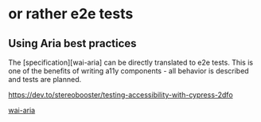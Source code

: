 # or rather e2e tests

## Using Aria best practices

The [specification][wai-aria] can be directly translated to e2e tests. This is one of the benefits of writing a11y components - all behavior is described and tests are planned. 

https://dev.to/stereobooster/testing-accessibility-with-cypress-2dfo

[wai-aria](https://www.w3.org/TR/wai-aria-practices-1.2/)